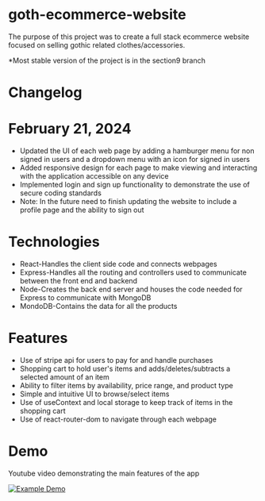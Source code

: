# goth-ecommerce-website

The purpose of this project was to create a full stack ecommerce website focused on selling gothic related clothes/accessories.

*Most stable version of the project is in the section9 branch

# Changelog
# February 21, 2024
* Updated the UI of each web page by adding a hamburger menu for non signed in users and a dropdown menu with an icon for signed in users
* Added responsive design for each page to make viewing and interacting with the application accessible on any device
* Implemented login and sign up functionality to demonstrate the use of secure coding standards
* Note: In the future need to finish updating the website to include a profile page and the ability to sign out

# Technologies
* React-Handles the client side code and connects webpages
* Express-Handles all the routing and controllers used to communicate between the front end and backend
* Node-Creates the back end server and houses the code needed for Express to communicate with MongoDB
* MondoDB-Contains the data for all the products

# Features
* Use of stripe api for users to pay for and handle purchases
* Shopping cart to hold user's items and adds/deletes/subtracts a selected amount of an item
* Ability to filter items by availability, price range, and product type
* Simple and intuitive UI to browse/select items
* Use of useContext and local storage to keep track of items in the shopping cart
* Use of react-router-dom to navigate through each webpage

# Demo
Youtube video demonstrating the main features of the app

[![Example Demo](https://img.youtube.com/vi/g4nGnEijp70/0.jpg)](https://www.youtube.com/watch?v=g4nGnEijp70)
